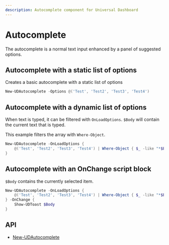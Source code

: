 ```yaml
---
description: Autocomplete component for Universal Dashboard
---
```


# Autocomplete

The autocomplete is a normal text input enhanced by a panel of suggested options.

## Autocomplete with a static list of options

Creates a basic autocomplete with a static list of options

```powershell
New-UDAutocomplete -Options @('Test', 'Test2', 'Test3', 'Test4')
```

## Autocomplete with a dynamic list of options

When text is typed, it can be filtered with `OnLoadOptions`. `$Body` will contain the current text that is typed.&#x20;

This example filters the array with `Where-Object`.&#x20;

```powershell
New-UDAutocomplete -OnLoadOptions { 
    @('Test', 'Test2', 'Test3', 'Test4') | Where-Object { $_ -like "*$Body*" } | ConvertTo-Json
}
```

## Autocomplete with an OnChange script block

`$Body` contains the currently selected item.&#x20;

```powershell
New-UDAutocomplete -OnLoadOptions { 
    @('Test', 'Test2', 'Test3', 'Test4') | Where-Object { $_ -like "*$Body*" } | ConvertTo-Json
} -OnChange {
    Show-UDToast $Body 
}
```

## API

* [New-UDAutocomplete](../../../../cmdlets/New-UDAutocomplete.txt)

